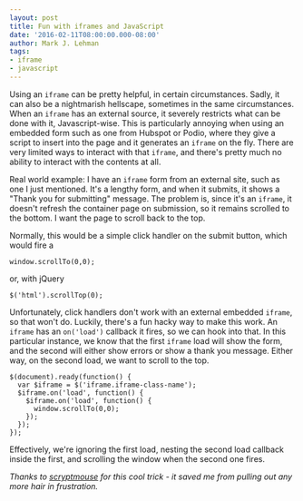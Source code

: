 ```yaml
---
layout: post
title: Fun with iframes and JavaScript
date: '2016-02-11T08:00:00.000-08:00'
author: Mark J. Lehman
tags:
- iframe
- javascript
---
```


Using an `iframe` can be pretty helpful, in certain circumstances. Sadly, it can also be a nightmarish hellscape, sometimes in the same circumstances. When an `iframe` has an external source, it severely restricts what can be done with it, Javascript-wise. This is particularly annoying when using an embedded form such as one from Hubspot or Podio, where they give a script to insert into the page and it generates an `iframe` on the fly. There are very limited ways to interact with that `iframe`, and there's pretty much no ability to interact with the contents at all.

Real world example: I have an `iframe` form from an external site, such as one I just mentioned. It's a lengthy form, and when it submits, it shows a "Thank you for submitting" message. The problem is, since it's an `iframe`, it doesn't refresh the container page on submission, so it remains scrolled to the bottom. I want the page to scroll back to the top.

Normally, this would be a simple click handler on the submit button, which would fire a

    window.scrollTo(0,0);

or, with jQuery

    $('html').scrollTop(0);

Unfortunately, click handlers don't work with an external embedded `iframe`, so that won't do. Luckily, there's a fun hacky way to make this work. An `iframe` has an `on('load')` callback it fires, so we can hook into that. In this particular instance, we know that the first `iframe` load will show the form, and the second will either show errors or show a thank you message. Either way, on the second load, we want to scroll to the top.

    $(document).ready(function() {
      var $iframe = $('iframe.iframe-class-name');
      $iframe.on('load', function() {
        $iframe.on('load', function() {
          window.scrollTo(0,0);
        });
      });
    });

Effectively, we're ignoring the first load, nesting the second load callback inside the first, and scrolling the window when the second one fires.

*Thanks to [scryptmouse](https://github.com/scryptmouse) for this cool trick - it saved me from pulling out any more hair in frustration.*